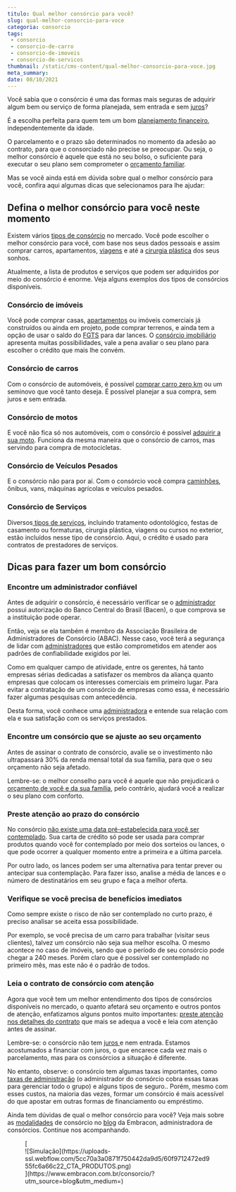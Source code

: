 ```yaml
---
titulo: Qual melhor consórcio para você?
slug: qual-melhor-consorcio-para-voce
categoria: consorcio
tags:
 - consorcio
 - consorcio-de-carro
 - consorcio-de-imoveis
 - consorcio-de-servicos
thumbnail: /static/cms-content/qual-melhor-consorcio-para-voce.jpg
meta_summary: 
date: 08/10/2021
---
```

Você sabia que o consórcio é uma das formas mais seguras de adquirir algum bem ou serviço de forma planejada, sem entrada e sem [juros](https://www.embracon.com.br/blog/parcela-de-consorcio-tem-juros)?

É a escolha perfeita para quem tem um bom [planejamento financeiro](https://www.embracon.com.br/blog/planejamento-financeiro-um-guia-para-as-financas-nao-sairem-de-controle), independentemente da idade.

O parcelamento e o prazo são determinados no momento da adesão ao contrato, para que o consorciado não precise se preocupar. Ou seja, o melhor consórcio é aquele que está no seu bolso, o suficiente para executar o seu plano sem comprometer o [orçamento familiar](https://www.embracon.com.br/blog/aprenda-como-montar-um-orcamento-familiar-em-5-passos).

Mas se você ainda está em dúvida sobre qual o melhor consórcio para você, confira aqui algumas dicas que selecionamos para lhe ajudar:

Defina o melhor consórcio para você neste momento 
--------------------------------------------------

Existem vários [tipos de consórcio](https://www.embracon.com.br/blog/voce-conhece-todos-os-tipos-de-consorcio) no mercado. Você pode escolher o melhor consórcio para você, com base nos seus dados pessoais e assim comprar carros, apartamentos, [viagens](https://www.embracon.com.br/blog/guia-completo-sobre-o-consorcio-de-viagens) e até a [cirurgia plástica](https://www.embracon.com.br/blog/por-que-fazer-um-consorcio-de-cirurgia-plastica) dos seus sonhos.

Atualmente, a lista de produtos e serviços que podem ser adquiridos por meio do consórcio é enorme. Veja alguns exemplos dos tipos de consórcios disponíveis.

### Consórcio de imóveis 

Você pode comprar casas, [apartamentos](https://www.embracon.com.br/blog/compre-seu-apartamento-com-o-consorcio-de-imoveis) ou imóveis comerciais já construídos ou ainda em projeto, pode comprar terrenos, e ainda tem a opção de usar o saldo do [FGTS](https://www.embracon.com.br/conhecaoconsorcio/minha-cota-de-imovel-foi-contemplada-como-utilizar-o-fgts) para dar lances. O [consórcio imobiliário](https://www.embracon.com.br/blog/16-maiores-duvidas-sobre-o-consorcio-de-imoveis) apresenta muitas possibilidades, vale a pena avaliar o seu plano para escolher o crédito que mais lhe convém.

### Consórcio de carros 

Com o consórcio de automóveis, é possível [comprar carro zero km](https://www.embracon.com.br/blog/conquiste-seu-carro-zero-km-com-um-consorcio) ou um seminovo que você tanto deseja. É possível planejar a sua compra, sem juros e sem entrada.

### Consórcio de motos 

E você não fica só nos automóveis, com o consórcio é possível [adquirir a sua moto](https://www.embracon.com.br/blog/faca-o-consorcio-de-moto-e-realize-seu-sonho). Funciona da mesma maneira que o consórcio de carros, mas servindo para compra de motocicletas.

### Consórcio de Veículos Pesados 

E o consórcio não para por aí. Com o consórcio você compra [caminhões](https://www.embracon.com.br/blog/como-funciona-o-consorcio-de-caminhao), ônibus, vans, máquinas agrícolas e veículos pesados.

### Consórcio de Serviços 

Diversos[ tipos de serviços](https://www.embracon.com.br/blog/consorcio-de-servicos-saiba-tudo-sobre-a-modalidade), incluindo tratamento odontológico, festas de casamento ou formaturas, cirurgia plástica, viagens ou cursos no exterior, estão incluídos nesse tipo de consórcio. Aqui, o crédito é usado para contratos de prestadores de serviços.

Dicas para fazer um bom consórcio 
----------------------------------

### Encontre um administrador confiável 

Antes de adquirir o consórcio, é necessário verificar se o [administrador](https://www.embracon.com.br/blog/como-escolher-uma-administradora-de-consorcio) possui autorização do Banco Central do Brasil (Bacen), o que comprova se a instituição pode operar.

Então, veja se ela também é membro da Associação Brasileira de Administradores de Consórcio (ABAC). Nesse caso, você terá a segurança de lidar com [administradores](https://www.embracon.com.br/blog/afinal-o-que-uma-administradora-de-consorcio-faz) que estão comprometidos em atender aos padrões de confiabilidade exigidos por lei.

Como em qualquer campo de atividade, entre os gerentes, há tanto empresas sérias dedicadas a satisfazer os membros da aliança quanto empresas que colocam os interesses comerciais em primeiro lugar. Para evitar a contratação de um consórcio de empresas como essa, é necessário fazer algumas pesquisas com antecedência.

Desta forma, você conhece uma [administradora](https://www.embracon.com.br/blog/porque-escolher-a-embracon-como-sua-administradora-de-consorcio) e entende sua relação com ela e sua satisfação com os serviços prestados.

### Encontre um consórcio que se ajuste ao seu orçamento 

Antes de assinar o contrato de consórcio, avalie se o investimento não ultrapassará 30% da renda mensal total da sua família, para que o seu orçamento não seja afetado.

Lembre-se: o melhor conselho para você é aquele que não prejudicará o [orçamento de você e da sua família](https://www.embracon.com.br/blog/como-fazer-um-orcamento-familiar-sem-erro), pelo contrário, ajudará você a realizar o seu plano com conforto.

### Preste atenção ao prazo do consórcio 

No consórcio [não existe uma data pré-estabelecida para você ser contemplado](https://www.embracon.com.br/blog/nao-existe-promessa-de-contemplacao-em-consorcio). Sua carta de crédito só pode ser usada para comprar produtos quando você for contemplado por meio dos sorteios ou lances, o que pode ocorrer a qualquer momento entre a primeira e a última parcela.

Por outro lado, os lances podem ser uma alternativa para tentar prever ou antecipar sua contemplação. Para fazer isso, analise a média de lances e o número de destinatários em seu grupo e faça a melhor oferta.

### Verifique se você precisa de benefícios imediatos 

Como sempre existe o risco de não ser contemplado no curto prazo, é preciso analisar se aceita essa possibilidade.

Por exemplo, se você precisa de um carro para trabalhar (visitar seus clientes), talvez um consórcio não seja sua melhor escolha. O mesmo acontece no caso de imóveis, sendo que o período de seu consórcio pode chegar a 240 meses. Porém claro que é possível ser contemplado no primeiro mês, mas este não é o padrão de todos.

### Leia o contrato de consórcio com atenção 

Agora que você tem um melhor entendimento dos tipos de consórcios disponíveis no mercado, o quanto afetará seu orçamento e outros pontos de atenção, enfatizamos alguns pontos muito importantes: [preste atenção nos detalhes do contrato](https://www.embracon.com.br/blog/o-que-e-necessario-avaliar-no-contrato-de-consorcio) que mais se adequa a você e leia com atenção antes de assinar.

Lembre-se: o consórcio não tem [juros ](https://www.embracon.com.br/blog/parcela-de-consorcio-tem-juros)e nem entrada. Estamos acostumados a financiar com juros, o que encarece cada vez mais o parcelamento, mas para os consórcios a situação é diferente.

No entanto, observe: o consórcio tem algumas taxas importantes, como[ taxas de administração](https://www.embracon.com.br/blog/o-que-e-a-taxa-de-administracao-do-consorcio) (o administrador do consórcio cobra essas taxas para gerenciar todo o grupo) e alguns tipos de seguro.. Porém, mesmo com esses custos, na maioria das vezes, formar um consórcio é mais acessível do que apostar em outras formas de financiamento ou empréstimo.

Ainda tem dúvidas de qual o melhor consórcio para você? Veja mais sobre as [modalidades](https://www.embracon.com.br/imoveis/tipos-de-consorcio) de consórcio no [blog](https://www.embracon.com.br/blog) da Embracon, administradora de consórcios. Continue nos acompanhando.

<figure class="w-richtext-figure-type-image w-richtext-align-center">[<div>![Simulação](https://uploads-ssl.webflow.com/5cc70a3a0871f750442da9d5/60f9712472ed955fc6a66c22_CTA_PRODUTOS.png)</div>](https://www.embracon.com.br/consorcio/?utm_source=blog&utm_medium=)</figure>

